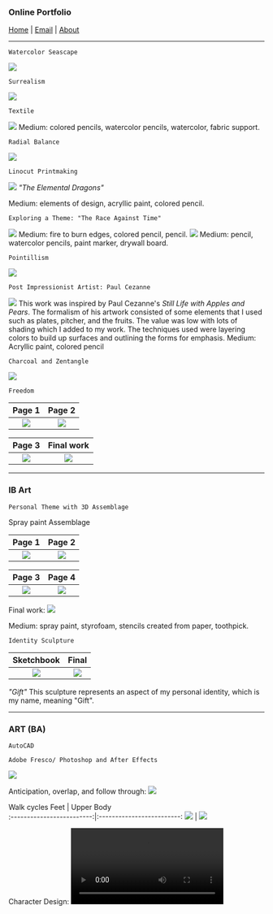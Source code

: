 ### Online Portfolio
[Home](https://hibah-ali.github.io/)    |   [Email](mailto:hibahalei@gmail.com)   |   [About]()

<hr>

```
Watercolor Seascape
```
![](IMG_2123.jpg)


```
Surrealism
```
![](IMG_2146.jpg)


```
Textile
```
![](IMG_1972.jpg)
Medium: colored pencils, watercolor pencils, watercolor, fabric support.

```
Radial Balance
```
![](IMG_2126.jpg)

```
Linocut Printmaking
```
![](IMG_2071.jpg)
_"The Elemental Dragons"_

Medium: elements of design, acryllic paint, colored pencil.

```
Exploring a Theme: "The Race Against Time"
```
![](IMG_2084.jpg)
Medium: fire to burn edges, colored pencil, pencil.
![](IMG_2067.jpg)
Medium: pencil, watercolor pencils, paint marker, drywall board.

```
Pointillism
```
![](IMG_2069.jpg)

```
Post Impressionist Artist: Paul Cezanne
```
![](IMG_2070.jpg)
This work was inspired by Paul Cezanne's _Still Life with Apples and Pears_. The formalism of his artwork consisted of some elements that I used such as plates, pitcher, and the fruits. The value was low with lots of shading which I added to my work. The techniques used were layering colors to build up surfaces and outlining the forms for emphasis.
Medium: Acryllic paint, colored pencil

```
Charcoal and Zentangle
```
![](IMG_2124.jpg)

```
Freedom
```

Page 1                     |  Page 2                  | 
:-------------------------:|:-------------------------:
![](IMG_2182.jpg)          |  ![](IMG_2184.jpg)       |  

|Page 3                    |  Final work
:-------------------------:|:-------------------------:
|![](IMG_2185.jpg)         | ![](IMG_2190.jpg)


  <hr>

### IB Art
```
Personal Theme with 3D Assemblage
```
Spray paint Assemblage


Page 1                     |  Page 2                  |
:-------------------------:|:-------------------------:
![](IMG_2178.jpg)          |  ![](IMG_2179.jpg)       |


|Page 3                    |  Page 4
:-------------------------:|:-------------------------:
|![](IMG_2180.jpg)         | ![](IMG_2187.jpg)


Final work:
![](IMG_2110.jpg)

Medium: spray paint, styrofoam, stencils created from paper, toothpick.


```
Identity Sculpture
```

Sketchbook                 |  Final                 |
:-------------------------:|:-------------------------:
![](IMG_2181.jpg)         |  ![](IMG_2189.jpg)       |


_"Gift"_
This sculpture represents an aspect of my personal identity, which is my name, meaning "Gift".

<hr>

### ART (BA)
```
AutoCAD
```



```
Adobe Fresco/ Photoshop and After Effects
```
![](2_HALI_SquashStretchPose_Sept_17_21.gif)

Anticipation, overlap, and follow through:
![](3_HALI_anticipation_followthrough_overlap.gif)

Walk cycles
Feet                       |  Upper Body              
:-------------------------:|:-------------------------:
![](6_HALI.gif)            |  ![](7_Slowin_slowout.gif)


Character Design:
![](8_Timing_and_Secondary_Action.mp4)



